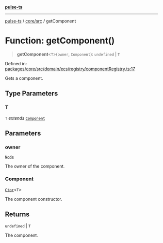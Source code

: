 [**pulse-ts**](../../../README.md)

***

[pulse-ts](../../../README.md) / [core/src](../README.md) / getComponent

# Function: getComponent()

> **getComponent**\<`T`\>(`owner`, `Component`): `undefined` \| `T`

Defined in: [packages/core/src/domain/ecs/registry/componentRegistry.ts:17](https://github.com/jlehett/pulse-ts/blob/d786433c7cb88fe7c30a7029f46dff58815931cc/packages/core/src/domain/ecs/registry/componentRegistry.ts#L17)

Gets a component.

## Type Parameters

### T

`T` *extends* [`Component`](../classes/Component.md)

## Parameters

### owner

[`Node`](../classes/Node.md)

The owner of the component.

### Component

[`Ctor`](../type-aliases/Ctor.md)\<`T`\>

The component constructor.

## Returns

`undefined` \| `T`

The component.
